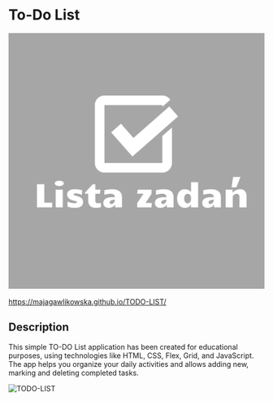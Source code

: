 # To-Do List
![lista_zadań](images/gr1.png)

https://majagawlikowska.github.io/TODO-LIST/

## Description
This simple TO-DO List application has been created for educational purposes, using technologies like HTML, CSS, Flex, Grid, and JavaScript. The app helps you organize your daily activities and allows adding new, marking and deleting completed tasks.

![TODO-LIST](Animation4.gif)
